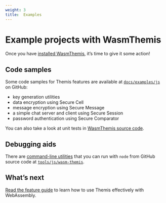 ```yaml
---
weight: 3
title:  Examples
---
```


# Example projects with WasmThemis

Once you have [installed WasmThemis](../installation), it’s time to give it some action!

## Code samples

Some code samples for Themis features are available
at [`docs/examples/js`](https://github.com/cossacklabs/themis/tree/master/docs/examples/js)
on GitHub:

  - key generation utilities
  - data encryption using Secure Cell
  - message encryption using Secure Message
  - a simple chat server and client using Secure Session
  - password authentication using Secure Comparator

You can also take a look at unit tests
in [WasmThemis source code](https://github.com/cossacklabs/themis/tree/master/src/wrappers/themis/wasm/test).

## Debugging aids

There are [command-line utilities](/docs/themis/debugging/cli-utilities/#javascript-webassembly)
that you can run with `node` from GitHub source code
at [`tools/js/wasm-themis`](https://github.com/cossacklabs/themis/tree/master/tools/js/wasm-themis).

## What’s next

[Read the feature guide](../features)
to learn how to use Themis effectively with WebAssembly.
